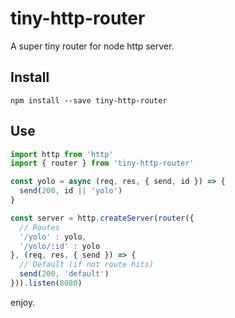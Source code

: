 # tiny-http-router

A super tiny router for node http server.

## Install

```
npm install --save tiny-http-router
```

## Use

```js
import http from 'http'
import { router } from 'tiny-http-router'

const yolo = async (req, res, { send, id }) => {
  send(200, id || 'yolo')
}

const server = http.createServer(router({
  // Routes
  '/yolo' : yolo,
  '/yolo/:id' : yolo
}, (req, res, { send }) => {
  // Default (if not route hits)
  send(200, 'default')
})).listen(8080)
```

enjoy.
